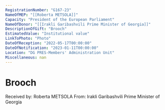 ```yaml
---
RegistrationNumber: "G167-23"
NameOfMEP: "[[Roberta METSOLA]]"
Capacity: "President of the European Parliament"
NameOfDonor: "[[Irakli Garibashvili Prime Minister of Georgia]]"
DescriptionOfGift: "Brooch"
EstimatedValue: "Institutional value"
LinkToPhoto: "Photo"
DateOfReception: "2022-05-17T00:00:00"
DateOfNotification: "2023-01-11T00:00:00"
Location: "DG PRES-Members' Administration Unit"
Miscellaneous: nan
---
```


# Brooch

Received by: Roberta METSOLA
From: Irakli Garibashvili Prime Minister of Georgia
